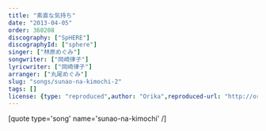 ```yaml
---
title: "素直な気持ち"
date: "2013-04-05"
order: 360208
discography: ["SpHERE"]
discographyId: ["sphere"]
singer: ["林原めぐみ"]
songwriter: ["岡崎律子"]
lyricwriter: ["岡崎律子"]
arranger: ["丸尾めぐみ"]
slug: "songs/sunao-na-kimochi-2"
tags: []
license: {type: "reproduced",author: "Orika",reproduced-url: "http://orikamushi.myweb.hinet.net",reproduced-website: "織歌蟲"}
---
```


\[quote type='song' name='sunao-na-kimochi' /\]
